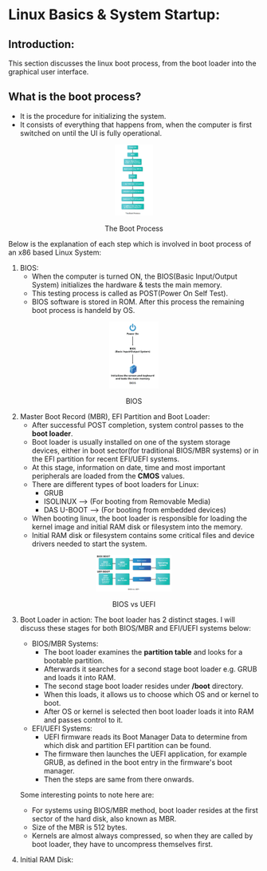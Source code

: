 # Linux Basics & System Startup:

## Introduction:

This section discusses the linux boot process, from the boot loader into the graphical user interface.

## What is the boot process?

* It is the procedure for initializing the system.
* It consists of everything that happens from, when the computer is first switched on until the UI is fully operational.
  
<p align="center"> <img src="Boot%20Process.png" alt="" width="15%" height="30%"> </p>
<p align="center">The Boot Process</p>

Below is the explanation of each step which is involved in boot process of an x86 based Linux System:
1. BIOS:
   * When the computer is turned ON, the BIOS(Basic Input/Output System) initializes the hardware & tests the main memory.
   * This testing process is called as POST(Power On Self Test).
   * BIOS software is stored in ROM. After this process the remaining boot process is handeld by OS.
  <p align="center"><img src="Boot%20Process-BIOS.png" alt="" width="20%" height="40%"></p>
  <p align="center">BIOS</p>

2. Master Boot Record (MBR), EFI Partition and Boot Loader:
   * After successful POST completion, system control passes to the **boot loader**.
   * Boot loader is usually installed on one of the system storage devices, either in boot sector(for traditional BIOS/MBR systems) or in the EFI partition for recent EFI/UEFI systems.
   * At this stage, information on date, time and most important peripherals are loaded from the **CMOS** values.
   * There are different types of boot loaders for Linux:
       * GRUB
       * ISOLINUX --> (For booting from Removable Media)
       * DAS U-BOOT --> (For booting from embedded devices)
   * When booting linux, the boot loader is responsible for loading the kernel image and initial RAM disk or filesystem into the memory.
   * Initial RAM disk or filesystem contains some critical files and device drivers needed to start the system.
  
  <p align="center"><img src="BIOS%20vs%20UEFI.png" alt="" width="30%" height="10%"></p>
  <p align="center">BIOS vs UEFI</p>

3. Boot Loader in action:
   The boot loader has 2 distinct stages. I will discuss these stages for both BIOS/MBR and EFI/UEFI systems below:
   * BIOS/MBR Systems:
      * The boot loader examines the **partition table** and looks for a bootable partition.
      * Afterwards it searches for a second stage boot loader e.g. GRUB and loads it into RAM.
      * The second stage boot loader resides under **/boot** directory.
      * When this loads, it allows us to choose which OS and or kernel to boot.
      * After OS or kernel is selected then boot loader loads it into RAM and passes control to it.
    * EFI/UEFI Systems:
      * UEFI firmware reads its Boot Manager Data to determine from which disk and partition EFI partition can be found.
      * The firmware then launches the UEFI application, for example GRUB, as defined in the boot entry in the firmware's boot manager.
      * Then the steps are same from there onwards.
  
  
    Some interesting points to note here are:
    * For systems using BIOS/MBR method, boot loader resides at the first sector of the hard disk, also known as MBR.
    * Size of the MBR is 512 bytes.
    * Kernels are almost always compressed, so when they are called by boot loader, they have to uncompress themselves first.

4. Initial RAM Disk:
   
